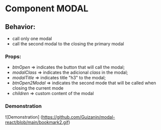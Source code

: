 # Component MODAL

## Behavior:
* call only one modal
* call the second modal to the closing the primary modal

### Props:
* _btnOpen_ => indicates the button that will call the modal;
* _modalClass_ => indicates the adicional _class_ in the modal;
* _modalTitle_ => indicates title "h3" to the modal;
* _btnOpen2Modal_ => indicates the second mode that will be called when closing the current mode
* _children_ => custom content of the modal

### Demonstration
![Demonstration] (https://github.com/Guizanin/modal-react/blob/main/bookmark2.gif)
